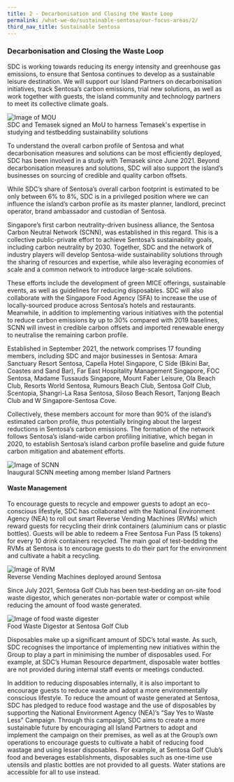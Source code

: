 ```yaml
---
title: 2 - Decarbonisation and Closing the Waste Loop
permalink: /what-we-do/sustainable-sentosa/our-focus-areas/2/
third_nav_title: Sustainable Sentosa
---
```

### **Decarbonisation and Closing the Waste Loop**
		
SDC is working towards reducing its energy intensity and greenhouse gas emissions, to ensure that Sentosa continues to develop as a sustainable leisure destination. We will support our Island Partners on decarbonisation initiatives, track Sentosa’s carbon emissions, trial new solutions, as well as work together with guests, the island community and technology partners to meet its collective climate goals.

<img src="/images/what-we-do/sustainable-sentosa/mou.jpg" alt="Image of MOU"/>
<figcaption>SDC and Temasek signed an MoU to harness Temasek's expertise in studying and testbedding sustainability solutions
</figcaption>

To understand the overall carbon profile of Sentosa and what decarbonisation measures and solutions can be most efficiently deployed, SDC has been involved in a study with Temasek since June 2021. Beyond decarbonisation  measures and solutions, SDC will also support the island’s businesses on sourcing of credible and quality carbon offsets. 

While SDC’s share of Sentosa’s overall carbon footprint is estimated to be only between 6% to 8%, SDC is in a privileged position where we can influence the island’s carbon profile as its master planner, landlord, precinct operator, brand ambassador and custodian of Sentosa. 

Singapore’s first carbon neutrality-driven business alliance, the Sentosa Carbon Neutral Network (SCNN), was established in this regard. This is a collective public-private effort to achieve Sentosa’s sustainability goals, including carbon neutrality by 2030. Together, SDC and the network of industry players will develop Sentosa-wide sustainability solutions through the sharing of resources and expertise, while also leveraging economies of scale and a common network to introduce large-scale solutions. 

These efforts include the development of green MICE offerings, sustainable events, as well as guidelines for reducing disposables. SDC will also collaborate with the Singapore Food Agency (SFA) to increase the use of locally-sourced produce across Sentosa’s hotels and restaurants. Meanwhile, in addition to implementing various initiatives with the potential to reduce carbon emissions by up to 30% compared with 2019 baselines, SCNN will invest in credible carbon offsets and imported renewable energy to neutralise the remaining carbon profile.

Established in September 2021, the network comprises 17 founding members, including SDC and major businesses in Sentosa: Amara Sanctuary Resort Sentosa, Capella Hotel Singapore, C Side (Bikini Bar, Coastes and Sand Bar), Far East Hospitality Management Singapore, FOC Sentosa, Madame Tussauds Singapore, Mount Faber Leisure, Ola Beach Club, Resorts World Sentosa, Rumours Beach Club, Sentosa Golf Club, Scentopia, Shangri-La Rasa Sentosa, Siloso Beach Resort, Tanjong Beach Club and W Singapore-Sentosa Cove. 

Collectively, these members account for more than 90% of the island’s estimated carbon profile, thus potentially bringing about the largest reductions in Sentosa’s carbon emissions. The formation of the network follows Sentosa’s island-wide carbon profiling initiative, which began in 2020, to establish Sentosa’s island carbon profile baseline and guide future carbon mitigation and abatement efforts.

<img src="/images/what-we-do/sustainable-sentosa/scnn.jpeg" alt="Image of SCNN"/>
<figcaption>Inaugural SCNN meeting among member Island Partners
</figcaption>

#### **Waste Management**
To encourage guests to recycle and empower guests to adopt an eco-conscious lifestyle, SDC has collaborated with the National Environment Agency (NEA) to roll out smart Reverse Vending Machines (RVMs) which reward guests for recycling their drink containers (aluminium cans or plastic bottles). Guests  will be able to redeem a Free Sentosa Fun Pass (5 tokens) for every 10 drink containers recycled. The main goal of test-bedding the RVMs at Sentosa is to encourage guests to do their part for the environment and cultivate a habit a recycling. 

<img src="/images/what-we-do/sustainable-sentosa/rvm.jpg" alt="Image of RVM"/>
<figcaption>Reverse Vending Machines deployed around Sentosa</figcaption>

Since July 2021, Sentosa Golf Club has been test-bedding an on-site food waste digestor, which generates non-portable water or compost while reducing the amount of food waste generated. 

<img src="/images/what-we-do/sustainable-sentosa/food-waste-digestor.jpg" alt="Image of food waste digester"/>
<figcaption>Food Waste Digestor at Sentosa Golf Club</figcaption>

Disposables make up a significant amount of SDC’s total waste. As such, SDC recognises the importance of implementing new initiatives within the Group to play a part in minimising the number of disposables used. For example, at SDC’s Human Resource department, disposable water bottles are not provided during internal staff events or meetings conducted. 

In addition to reducing disposables internally, it is also important to encourage guests to reduce waste and adopt a more environmentally conscious lifestyle. To reduce the amount of waste generated at Sentosa, SDC has pledged to reduce food wastage and the use of disposables by supporting the National Environment Agency (NEA)’s “Say Yes to Waste Less” Campaign. Through this campaign, SDC aims to create a more sustainable future by encouraging all Island Partners to adopt and implement the campaign on their premises, as well as at the Group’s own operations to encourage guests to cultivate a habit of reducing food wastage and using lesser disposables. For example, at Sentosa Golf Club’s food and beverages establishments, disposables such as one-time use utensils and plastic bottles are not provided to all guests. Water stations are accessible for all to use instead.